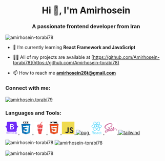<h1 align="center">Hi 👋, I'm Amirhosein</h1>
<h3 align="center">A passionate frontend developer from Iran</h3>

<p align="left"> <img src="https://komarev.com/ghpvc/?username=amirhosein-torabi78&label=Profile%20views&color=0e75b6&style=flat" alt="amirhosein-torabi78" /> </p>

- 🌱 I’m currently learning **React Framework and JavaScript**

- 👨‍💻 All of my projects are available at [https://github.com/Amirhosein-torabi78](https://github.com/Amirhosein-torabi78)

- 📫 How to reach me **amirhosein26t@gmail.com**

<h3 align="left">Connect with me:</h3>
<p align="left">
<a href="https://instagram.com/amirhosein.torabi79" target="blank"><img align="center" src="https://raw.githubusercontent.com/rahuldkjain/github-profile-readme-generator/master/src/images/icons/Social/instagram.svg" alt="amirhosein.torabi79" height="30" width="40" /></a>
</p>

<h3 align="left">Languages and Tools:</h3>
<p align="left"> <a href="https://getbootstrap.com" target="_blank" rel="noreferrer"> <img src="https://raw.githubusercontent.com/devicons/devicon/master/icons/bootstrap/bootstrap-plain-wordmark.svg" alt="bootstrap" width="40" height="40"/> </a> <a href="https://www.w3schools.com/css/" target="_blank" rel="noreferrer"> <img src="https://raw.githubusercontent.com/devicons/devicon/master/icons/css3/css3-original-wordmark.svg" alt="css3" width="40" height="40"/> </a> <a href="https://gulpjs.com" target="_blank" rel="noreferrer"> <img src="https://raw.githubusercontent.com/devicons/devicon/master/icons/gulp/gulp-plain.svg" alt="gulp" width="40" height="40"/> </a> <a href="https://www.w3.org/html/" target="_blank" rel="noreferrer"> <img src="https://raw.githubusercontent.com/devicons/devicon/master/icons/html5/html5-original-wordmark.svg" alt="html5" width="40" height="40"/> </a> <a href="https://developer.mozilla.org/en-US/docs/Web/JavaScript" target="_blank" rel="noreferrer"> <img src="https://raw.githubusercontent.com/devicons/devicon/master/icons/javascript/javascript-original.svg" alt="javascript" width="40" height="40"/> </a> <a href="https://pugjs.org" target="_blank" rel="noreferrer"> <img src="https://cdn.worldvectorlogo.com/logos/pug.svg" alt="pug" width="40" height="40"/> </a> <a href="https://reactjs.org/" target="_blank" rel="noreferrer"> <img src="https://raw.githubusercontent.com/devicons/devicon/master/icons/react/react-original-wordmark.svg" alt="react" width="40" height="40"/> </a> <a href="https://sass-lang.com" target="_blank" rel="noreferrer"> <img src="https://raw.githubusercontent.com/devicons/devicon/master/icons/sass/sass-original.svg" alt="sass" width="40" height="40"/> </a> <a href="https://tailwindcss.com/" target="_blank" rel="noreferrer"> <img src="https://www.vectorlogo.zone/logos/tailwindcss/tailwindcss-icon.svg" alt="tailwind" width="40" height="40"/> </a> </p>

<p><img align="left" src="https://github-readme-stats.vercel.app/api/top-langs?username=amirhosein-torabi78&show_icons=true&locale=en&layout=compact" alt="amirhosein-torabi78" /></p>

<p>&nbsp;<img align="center" src="https://github-readme-stats.vercel.app/api?username=amirhosein-torabi78&show_icons=true&locale=en" alt="amirhosein-torabi78" /></p>

<p><img align="center" src="https://github-readme-streak-stats.herokuapp.com/?user=amirhosein-torabi78&" alt="amirhosein-torabi78" /></p>
